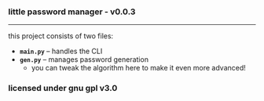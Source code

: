 ### little password manager - v0.0.3

---

this project consists of two files:

- **`main.py`** – handles the CLI
- **`gen.py`** – manages password generation
  - you can tweak the algorithm here to make it even more advanced!

### licensed under gnu gpl v3.0
